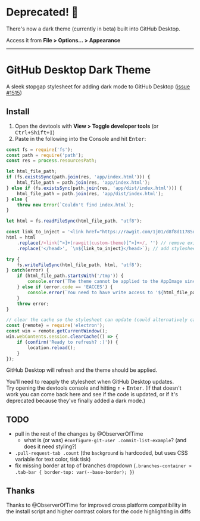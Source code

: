 # Deprecated! 🎉

There's now a dark theme (currently in beta) built into GitHub Desktop.

Access it from **File > Options... > Appearance**

--------------------------------------------------------------------------------

# GitHub Desktop Dark Theme

A sleek stopgap stylesheet for adding dark mode to GitHub Desktop ([issue #1515](https://github.com/desktop/desktop/issues/1515))

## Install

1. Open the devtools with **View > Toggle developer tools** (or <kbd>Ctrl+Shift+I</kbd>)
2. Paste in the following into the Console and hit <kbd>Enter</kbd>:
```js
const fs = require('fs');
const path = require('path');
const res = process.resourcesPath;

let html_file_path;
if (fs.existsSync(path.join(res, 'app/index.html'))) {
	html_file_path = path.join(res, 'app/index.html');
} else if (fs.existsSync(path.join(res, 'app/dist/index.html'))) {
	html_file_path = path.join(res, 'app/dist/index.html');
} else {
	throw new Error(`Couldn't find index.html`);
}

let html = fs.readFileSync(html_file_path, "utf8");

const link_to_inject = '<link href="https://rawgit.com/1j01/d8f8d11785d8fb21a70654e7aa8a4553/raw/desktop-dark.css" rel="stylesheet">';
html = html
	.replace(/<link[^>]+(rawgit|custom-theme)[^>]+>/, '') // remove existing custom stylesheet if there is one
	.replace('</head>', `\n${link_to_inject}</head>`); // add stylesheet

try {
	fs.writeFileSync(html_file_path, html, 'utf8');
} catch(error) {
	if (html_file_path.startsWith('/tmp')) {
		console.error(`The theme cannot be applied to the AppImage since 'index.html' is saved in a temporary directory.`)
	} else if (error.code == 'EACCES') {
		console.error(`You need to have write access to '${html_file_path}' for the theme to be applied.`)
	}
	throw error;
}

// clear the cache so the stylesheet can update (could alternatively cache-bust with a URL parameter)
const {remote} = require('electron'); 
const win = remote.getCurrentWindow();
win.webContents.session.clearCache(() => {
	if (confirm('Ready to refresh? :)')) {
		location.reload();
	}
});
```

GitHub Desktop will refresh and the theme should be applied.

You'll need to reapply the stylesheet when GitHub Desktop updates.  
Try opening the devtools console and hitting <kbd>↑</kbd> + <kbd>Enter</kbd>.
(If that doesn't work you can come back here and see if the code is updated, or if it's deprecated because they've finally added a dark mode.)

## TODO

- pull in the rest of the changes by @ObserverOfTime
	- what is (or was) `#configure-git-user .commit-list-example`? (and does it need styling?)
- `.pull-request-tab .count` (the `background` is hardcoded, but uses CSS variable for text color, tisk tisk)
- fix missing border at top of branches dropdown (`.branches-container > .tab-bar { border-top: var(--base-border); }`)

## Thanks

Thanks to @ObserverOfTime for improved cross platform compatibility in the install script and higher contrast colors for the code highlighting in diffs